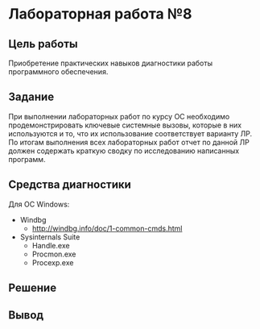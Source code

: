 # Лабораторная работа №8

## Цель работы
Приобретение практических навыков диагностики работы программного обеспечения.

## Задание
При выполнении лабораторных работ по курсу ОС необходимо продемонстрировать ключевые
системные вызовы, которые в них используются и то, что их использование соответствует
варианту ЛР.
По итогам выполнения всех лабораторных работ отчет по данной ЛР должен содержать краткую
сводку по исследованию написанных программ.

## Средства диагностики
Для ОС Windows:
- Windbg
  - http://windbg.info/doc/1-common-cmds.html
- Sysinternals Suite
  - Handle.exe
  - Procmon.exe
  - Procexp.exe

## Решение

## Вывод
